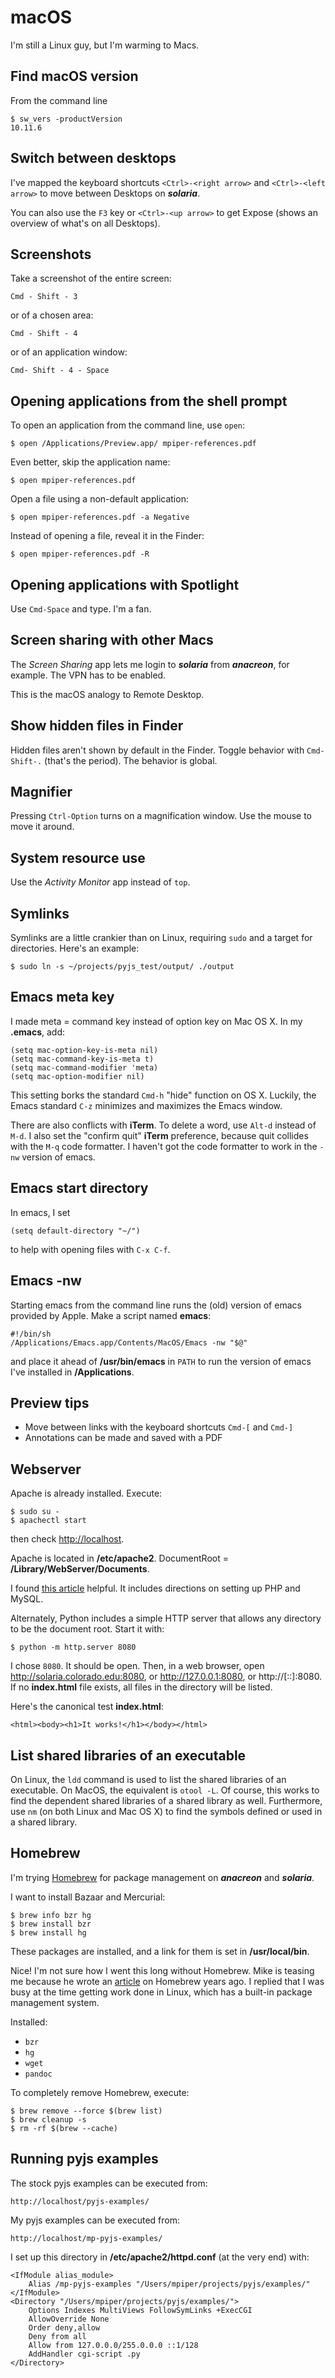 # macOS

I'm still a Linux guy, but I'm warming to Macs.


## Find macOS version

From the command line

    $ sw_vers -productVersion
	10.11.6


## Switch between desktops

I've mapped the keyboard shortcuts `<Ctrl>-<right arrow>` and
`<Ctrl>-<left arrow>` to move between Desktops on ***solaria***.

You can also use the `F3` key or `<Ctrl>-<up arrow>` to get Expose (shows an overview of
what's on all Desktops).

## Screenshots

Take a screenshot of the entire screen:

	Cmd - Shift - 3

or of a chosen area:

	Cmd - Shift - 4

or of an application window:

	Cmd- Shift - 4 - Space

## Opening applications from the shell prompt

To open an application from the command line, use `open`:

	$ open /Applications/Preview.app/ mpiper-references.pdf

Even better, skip the application name:

	$ open mpiper-references.pdf

Open a file using a non-default application:

    $ open mpiper-references.pdf -a Negative

Instead of opening a file, reveal it in the Finder:

    $ open mpiper-references.pdf -R


## Opening applications with Spotlight

Use `Cmd-Space` and type. I'm a fan.

## Screen sharing with other Macs

The *Screen Sharing* app lets me login to ***solaria*** from ***anacreon***,
for example. The VPN has to be enabled.

This is the macOS analogy to Remote Desktop.

## Show hidden files in Finder

Hidden files aren't shown by default in the Finder.
Toggle behavior with `Cmd-Shift-.` (that's the period).
The behavior is global.

## Magnifier

Pressing `Ctrl-Option` turns on a magnification window.
Use the mouse to move it around.

## System resource use

Use the *Activity Monitor* app instead of `top`.

## Symlinks

Symlinks are a little crankier than on Linux, requiring `sudo` and a
target for directories. Here's an example:

	$ sudo ln -s ~/projects/pyjs_test/output/ ./output

## Emacs meta key

I made meta = command key instead of option key on Mac OS X. In my
**.emacs**, add:

	(setq mac-option-key-is-meta nil)
	(setq mac-command-key-is-meta t)
	(setq mac-command-modifier 'meta)
	(setq mac-option-modifier nil)

This setting borks the standard `Cmd-h` "hide" function on OS X.
Luckily, the Emacs standard `C-z` minimizes and maximizes the Emacs
window.

There are also conflicts with **iTerm**.
To delete a word, use `Alt-d` instead of `M-d`.
I also set the "confirm quit" **iTerm** preference,
because quit collides with the `M-q` code formatter.
I haven't got the code formatter to work in the `-nw` version of emacs.

## Emacs start directory

In emacs, I set

	(setq default-directory "~/")

to help with opening files with `C-x C-f`.

## Emacs -nw

Starting emacs from the command line runs the (old) version of emacs
provided by Apple.
Make a script named **emacs**:

	#!/bin/sh
	/Applications/Emacs.app/Contents/MacOS/Emacs -nw "$@"

and place it ahead of **/usr/bin/emacs** in `PATH` to run the
version of emacs I've installed in **/Applications**.

## Preview tips

* Move between links with the keyboard shortcuts `Cmd-[` and `Cmd-]`
* Annotations can be made and saved with a PDF

## Webserver

Apache is already installed. Execute:

	$ sudo su -
	$ apachectl start

then check [http://localhost](http://localhost).

Apache is located in **/etc/apache2**. 
DocumentRoot = **/Library/WebServer/Documents**.

I found [this article](http://jason.pureconcepts.net/2012/10/install-apache-php-mysql-mac-os-x/) helpful.
It includes directions on setting up PHP and MySQL.

Alternately,
Python includes a simple HTTP server
that allows any directory to be the document root.
Start it with:

    $ python -m http.server 8080

I chose `8080`. It should be open.
Then, in a web browser, open http://solaria.colorado.edu:8080,
or http://127.0.0.1:8080,
or http://[::]:8080.
If no **index.html** file exists,
all files in the directory will be listed.

Here's the canonical test **index.html**:

    <html><body><h1>It works!</h1></body></html>


## List shared libraries of an executable

On Linux,
the `ldd` command is used to list the shared libraries of an executable.
On MacOS,
the equivalent is `otool -L`. Of course, this works to find the dependent shared libraries of a shared library as well. Furthermore, use `nm` (on both Linux and Mac OS X) to find the symbols defined or used in a shared library.


## Homebrew

I'm trying [Homebrew](http://brew.sh/) for package management
on ***anacreon*** and ***solaria***.

I want to install Bazaar and Mercurial:

	$ brew info bzr hg
	$ brew install bzr
	$ brew install hg

These packages are installed,
and a link for them is set in **/usr/local/bin**.

Nice!  I'm not sure how I went this long without Homebrew.  Mike is
teasing me because he wrote an
[article](http://michaelgalloy.com/2010/01/04/homebrew.html) on
Homebrew years ago.  I replied that I was busy at the time getting
work done in Linux, which has a built-in package management system.

Installed:

* `bzr`
* `hg`
* `wget`
* `pandoc`

To completely remove Homebrew, execute:

```
$ brew remove --force $(brew list)
$ brew cleanup -s
$ rm -rf $(brew --cache)
```


## Running pyjs examples

The stock pyjs examples can be executed from:

	http://localhost/pyjs-examples/

My pyjs examples can be executed from:

	http://localhost/mp-pyjs-examples/

I set up this directory in **/etc/apache2/httpd.conf** (at the very end) with:

	<IfModule alias_module>
		Alias /mp-pyjs-examples "/Users/mpiper/projects/pyjs/examples/"
	</IfModule>
	<Directory "/Users/mpiper/projects/pyjs/examples/">
		Options Indexes MultiViews FollowSymLinks +ExecCGI
		AllowOverride None
		Order deny,allow
		Deny from all
		Allow from 127.0.0.0/255.0.0.0 ::1/128
		AddHandler cgi-script .py
	</Directory>


